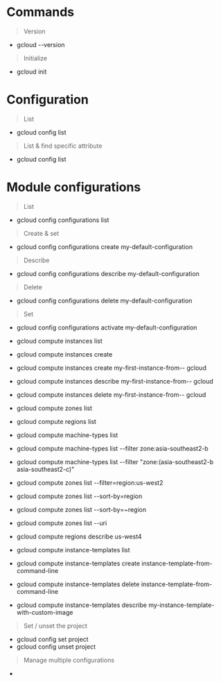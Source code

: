 # Commands

> Version
- gcloud --version

> Initialize
- gcloud init

# Configuration
> List
- gcloud config list

> List & find specific attribute
- gcloud config list <Attribute>

# Module configurations
> List
- gcloud config configurations list

> Create & set
- gcloud config configurations create my-default-configuration

> Describe
- gcloud config configurations describe my-default-configuration

> Delete
- gcloud config configurations delete my-default-configuration

> Set
- gcloud config configurations activate my-default-configuration



- gcloud compute instances list
- gcloud compute instances create
- gcloud compute instances create my-first-instance-from-- gcloud
- gcloud compute instances describe my-first-instance-from-- gcloud
- gcloud compute instances delete my-first-instance-from-- gcloud
- gcloud compute zones list
- gcloud compute regions list
- gcloud compute machine-types list
 
- gcloud compute machine-types list --filter zone:asia-southeast2-b
- gcloud compute machine-types list --filter "zone:(asia-southeast2-b asia-southeast2-c)"
- gcloud compute zones list --filter=region:us-west2
- gcloud compute zones list --sort-by=region
- gcloud compute zones list --sort-by=~region
- gcloud compute zones list --uri
- gcloud compute regions describe us-west4
 
- gcloud compute instance-templates list
- gcloud compute instance-templates create instance-template-from-command-line
- gcloud compute instance-templates delete instance-template-from-command-line
- gcloud compute instance-templates describe my-instance-template-with-custom-image

> Set / unset the project
- gcloud config set project <PROJECT>
- gcloud config unset project <PROJECT>


> Manage multiple configurations
- 
